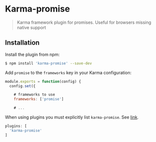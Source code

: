 # Karma-promise

> Karma framework plugin for promises.  Useful for browsers missing native support

Installation
------------

Install the plugin from npm:

```sh
$ npm install 'karma-promise' --save-dev
```

Add `promise` to the `frameworks` key in your Karma configuration:

```js
module.exports = function(config) {
  config.set({

    # frameworks to use
    frameworks: ['promise']

    # ...
```

When using plugins you must explicitly list `karma-promise`.  See [link](http://karma-runner.github.io/2.0/config/plugins.html).

```js
plugins: [
  'karma-promise'
]
```
